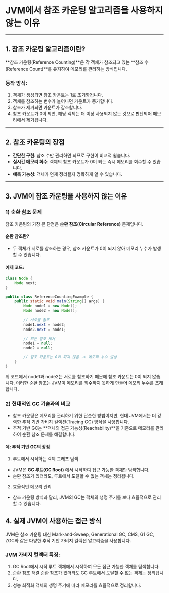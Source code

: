 # JVM에서 참조 카운팅 알고리즘을 사용하지 않는 이유

---

## 1. 참조 카운팅 알고리즘이란?
**참조 카운팅(Reference Counting)**은 각 객체가 참조되고 있는 **참조 수(Reference Count)**를 유지하여 메모리를 관리하는 방식입니다.

### 동작 방식:
1. 객체가 생성되면 참조 카운트는 1로 초기화됩니다.
2. 객체를 참조하는 변수가 늘어나면 카운트가 증가합니다.
3. 참조가 제거되면 카운트가 감소합니다.
4. 참조 카운트가 0이 되면, 해당 객체는 더 이상 사용되지 않는 것으로 판단되어 메모리에서 제거됩니다.

---

## 2. 참조 카운팅의 장점
- **간단한 구현**: 참조 수만 관리하면 되므로 구현이 비교적 쉽습니다.
- **실시간 메모리 회수**: 객체의 참조 카운트가 0이 되는 즉시 메모리를 회수할 수 있습니다.
- **예측 가능성**: 객체가 언제 정리될지 명확하게 알 수 있습니다.

---

## 3. JVM이 참조 카운팅을 사용하지 않는 이유

### 1) 순환 참조 문제
참조 카운팅의 가장 큰 단점은 **순환 참조(Circular Reference)** 문제입니다.

#### 순환 참조란?
- 두 객체가 서로를 참조하는 경우, 참조 카운트가 0이 되지 않아 메모리 누수가 발생할 수 있습니다.

#### 예제 코드:
```java
class Node {
    Node next;
}

public class ReferenceCountingExample {
    public static void main(String[] args) {
        Node node1 = new Node();
        Node node2 = new Node();
        
        // 서로를 참조
        node1.next = node2;
        node2.next = node1;

        // 모든 참조 제거
        node1 = null;
        node2 = null;

        // 참조 카운트는 0이 되지 않음 -> 메모리 누수 발생
    }
}
```

위 코드에서 node1과 node2는 서로를 참조하기 때문에 참조 카운트는 0이 되지 않습니다.
이러한 순환 참조는 JVM이 메모리를 회수하지 못하게 만들어 메모리 누수를 초래합니다.


### 2) 현대적인 GC 기술과의 비교
- 참조 카운팅은 메모리를 관리하기 위한 단순한 방법이지만, 현대 JVM에서는 더 강력한 추적 기반 가비지 컬렉션(Tracing GC) 방식을 사용합니다.
- 추적 기반 GC는 **객체의 접근 가능성(Reachability)**을 기준으로 메모리를 관리하여 순환 참조 문제를 해결합니다.

#### 예: 추적 기반 GC의 장점
1. 루트에서 시작하는 객체 그래프 탐색
- JVM은 **GC 루트(GC Root)** 에서 시작하여 접근 가능한 객체만 탐색합니다.
- 순환 참조가 있더라도, 루트에서 도달할 수 없는 객체는 정리됩니다.

2. 효율적인 메모리 관리
- 참조 카운팅 방식과 달리, JVM의 GC는 객체의 생명 주기를 보다 효율적으로 관리할 수 있습니다.


## 4. 실제 JVM이 사용하는 접근 방식
JVM은 참조 카운팅 대신 Mark-and-Sweep, Generational GC, CMS, G1 GC, ZGC와 같은 다양한 추적 기반 가비지 컬렉션 알고리즘을 사용합니다.

### JVM 가비지 컬렉터 특징:
1. GC Root에서 시작
루트 객체에서 시작하여 모든 접근 가능한 객체를 탐색합니다.
2. 순환 참조 해결
순환 참조가 있더라도 GC 루트에서 도달할 수 없는 객체는 정리됩니다.
3. 성능 최적화
객체의 생명 주기에 따라 메모리를 효율적으로 정리합니다.
